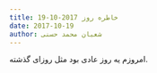 ```yaml
---
title: خاطره روز 2017-10-19
date: 2017-10-19
author: شعبان محمد حسنی
---
```


امروزم یه روز عادی بود مثل روزای گذشته.